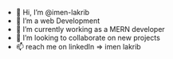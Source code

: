 - 👋 Hi, I’m @imen-lakrib
- 👀 I’m a web Development
- 🌱 I’m currently working as a MERN developer
- 💞️ I’m looking to collaborate on new projects
- 📫 reach me on linkedIn => imen lakrib


<!---
imen-lakrib/imen-lakrib is a ✨ special ✨ repository because its `README.md` (this file) appears on your GitHub profile.
You can click the Preview link to take a look at your changes.
--->
